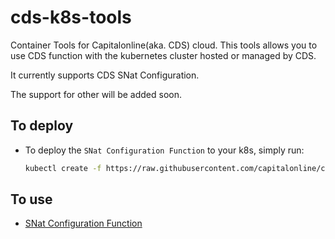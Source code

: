 # cds-k8s-tools

Container Tools for Capitalonline(aka. CDS) cloud. This tools allows you to use CDS function with the kubernetes cluster hosted or managed by CDS.

It currently supports CDS SNat Configuration.

The support for other will be added soon.

## To deploy

- To deploy the `SNat Configuration Function` to your k8s, simply run:

  ```bash
  kubectl create -f https://raw.githubusercontent.com/capitalonline/cds-k8s-tools/main/releases/cds-snat-configuration.yaml
  ```
  

  

## To use

- [SNat Configuration Function](./docs/snat-configuration-function.md)

